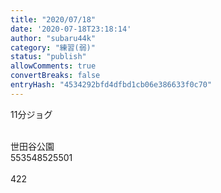 ```yaml
---
title: "2020/07/18"
date: '2020-07-18T23:18:14'
author: "subaru44k"
category: "練習(弱)"
status: "publish"
allowComments: true
convertBreaks: false
entryHash: "4534292bfd4dfbd1cb06e386633f0c70"
---
```

11分ジョグ<div><br></div><div>世田谷公園</div><div>553548525501</div><div><br></div><div>422</div>
